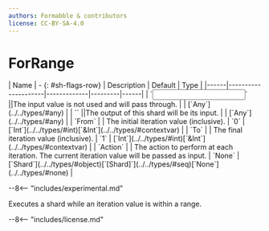 ```yaml
---
authors: Formabble & contributors
license: CC-BY-SA-4.0
---
```



# ForRange

<div class="sh-parameters" markdown="1">
| Name | - {: #sh-flags-row} | Description | Default | Type |
|------|---------------------|-------------|---------|------|
| `<input>` ||The input value is not used and will pass through. | | [`Any`](../../types/#any) |
| `<output>` ||The output of this shard will be its input. | | [`Any`](../../types/#any) |
| `From` |  | The initial iteration value (inclusive). | `0` | [`Int`](../../types/#int)[`&Int`](../../types/#contextvar) |
| `To` |  | The final iteration value (inclusive). | `1` | [`Int`](../../types/#int)[`&Int`](../../types/#contextvar) |
| `Action` |  | The action to perform at each iteration. The current iteration value will be passed as input. | `None` | [`Shard`](../../types/#object)[`[Shard]`](../../types/#seq)[`None`](../../types/#none) |

</div>

--8<-- "includes/experimental.md"

Executes a shard while an iteration value is within a range.

--8<-- "includes/license.md"

